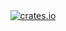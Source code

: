 <div align="center">
<a href="https://crates.io/crates/desktop_lyric"><img alt="crates.io" src="https://img.shields.io/crates/v/desktop_lyric" /></a>
</div>
